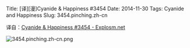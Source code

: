 Title: [译][漫]Cyanide & Happiness #3454
Date: 2014-11-30
Tags: Cyanide and Happiness
Slug: 3454.pinching.zh-cn

译自：[Cyanide & Happiness #3454 - Explosm.net](http://explosm.net/comics/3454/)


![3454.pinching.zh-cn.png](/static/images/comics/3454.pinching.zh-cn.png)
